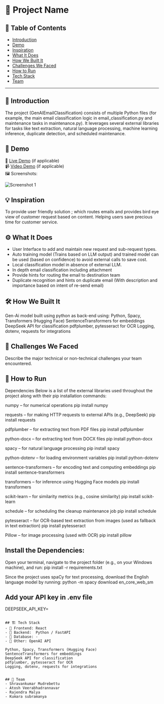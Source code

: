 # 🚀 Project Name

## 📌 Table of Contents
- [Introduction](#introduction)
- [Demo](#demo)
- [Inspiration](#inspiration)
- [What It Does](#what-it-does)
- [How We Built It](#how-we-built-it)
- [Challenges We Faced](#challenges-we-faced)
- [How to Run](#how-to-run)
- [Tech Stack](#tech-stack)
- [Team](#team)

---

## 🎯 Introduction
The project (GenAIEmailClassification) consists of multiple Python files (for example, the main email classification logic in email_classification.py and maintenance tasks in maintenance.py). It leverages several external libraries for tasks like text extraction, natural language processing, machine learning inference, duplicate detection, and scheduled maintenance.

## 🎥 Demo
🔗 [Live Demo](#) (if applicable)  
📹 [Video Demo](#) (if applicable)  
🖼️ Screenshots:

![Screenshot 1](link-to-image)

## 💡 Inspiration
To provide user friendly solution ; which routes emails and provides bird eye view of customer request based on content. Helping users save precious time for customer service.

## ⚙️ What It Does
* User Interface to add and maintain new request and sub-request types.
* Auto training model (Trains based on LLM output) and trained model can be used (based on confidence) to avoid external calls to save cost.
* Local classification model in absence of external LLM.
* In depth email classification including attachment
* Provide hints for routing the email to destination team
* Duplicate recognition and hints on duplicate email (With description and importance based on intent of re-send email)


## 🛠️ How We Built It
Gen-Ai model built using python as back-end using:
Python, Spacy, Transformers (Hugging Face)
SentenceTransformers for embeddings
DeepSeek API for classification
pdfplumber, pytesseract for OCR
Logging, dotenv, requests for integrations


## 🚧 Challenges We Faced
Describe the major technical or non-technical challenges your team encountered.

## 🏃 How to Run
Dependencies
Below is a list of the external libraries used throughout the project along with their pip installation commands:

numpy – for numerical operations
pip install numpy

requests – for making HTTP requests to external APIs (e.g., DeepSeek)
pip install requests

pdfplumber – for extracting text from PDF files
pip install pdfplumber

python-docx – for extracting text from DOCX files
pip install python-docx

spacy – for natural language processing
pip install spacy

python-dotenv – for loading environment variables
pip install python-dotenv

sentence-transformers – for encoding text and computing embeddings
pip install sentence-transformers

transformers – for inference using Hugging Face models
pip install transformers

scikit-learn – for similarity metrics (e.g., cosine similarity)
pip install scikit-learn

schedule – for scheduling the cleanup maintenance job
pip install schedule

pytesseract – for OCR-based text extraction from images (used as fallback in text extraction)
pip install pytesseract

Pillow – for image processing (used with OCR)
pip install pillow


## Install the Dependencies:
Open your terminal, navigate to the project folder (e.g., on your Windows machine), and run:
pip install -r requirements.txt

Since the project uses spaCy for text processing, download the English language model by running:
python -m spacy download en_core_web_sm

## Add your API key in .env file
DEEPSEEK_API_KEY=<API Key>

   ```

## 🏗️ Tech Stack
- 🔹 Frontend: React
- 🔹 Backend:  Python / FastAPI
- 🔹 Database: -
- 🔹 Other: OpenAI API

Python, Spacy, Transformers (Hugging Face)
SentenceTransformers for embeddings
DeepSeek API for classification
pdfplumber, pytesseract for OCR
Logging, dotenv, requests for integrations


## 👥 Team
- Shravankumar Mudrebettu
- Atosh Veerabhadrannavar
- Rajendra Malya
- Kumara subramanya
